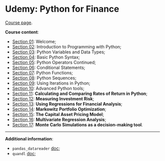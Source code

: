 # Udemy: Python for Finance

[Course page](https://www.udemy.com/course/python-for-finance-investment-fundamentals-data-analytics/).

**Course content**:

- <u>Section 01</u>: Welcome;
- <u>Section 02</u>: Introduction to Programming with Python;
- <u>Section 03</u>: Python Variables and Data Types;
- <u>Section 04</u>: Basic Python Syntax;
- <u>Section 05</u>: Python Operators Continued;
- <u>Section 06</u>: Conditional Statements;
- <u>Section 07</u>: Python Functions;
- <u>Section 08</u>: Python Sequences;
- <u>Section 09</u>: Using Iterations in Python;
- <u>Section 10</u>: Advanced Python tools;
- <u>Section 11</u>: **Calculating and Comparing Rates of Return in Python**;
- <u>Section 12</u>: **Measuring Investment Risk**;
- <u>Section 13</u>: **Using Regressions for Financial Analysis**;
- <u>Section 14</u>: **Markowitz Portfolio Optimization**;
- <u>Section 15</u>: **The Capital Asset Pricing Model**;
- <u>Section 16</u>: **Multivariate Regression Analysis**;
- <u>Section 17</u>: **Monte Carlo Simulations as a decision-making tool**.

***

**Additional information**:

- `pandas_datareader` [doc](https://pandas-datareader.readthedocs.io/en/latest/);
- `quandl` [doc](https://www.quandl.com/tools/python);
